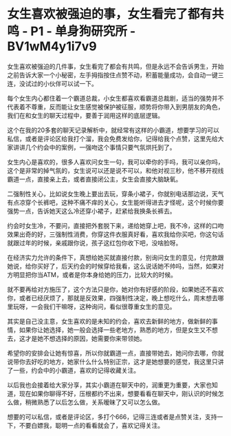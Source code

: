 # 女生喜欢被强迫的事，女生看完了都有共鸣 - P1 - 单身狗研究所 - BV1wM4y1i7v9

女生喜欢被强迫的几件事，女生看完了都会有共鸣，但是永远不会告诉男生，开始之前告诉大家一个小秘密，左手拇指按住点赞不动，积蓄能量成功，会自动一键三连，没试过的小伙伴可以试一下。

每个女生内心都住着一个霸道总裁，小女生都喜欢看霸道总裁剧，适当的强势并不代表着不尊重，反而能让女生感觉被保护被征服，顺势将你带入到男朋友的角色，我们在和女生的聊天过程中，要善于润用这样的底层逻辑。

这个在我的20多套的聊天记录解析中，就经常有这样的小霸道，想要学习的可以私信，或者是评论区给我打个溜，我会免费发给你，记得给我个点赞，这里先给大家讲讲几个约会中的案例，一强吻这个事情只要气氛烘托到了。

女生内心是喜欢的，很多人喜欢问女生一句，我可以牵你的手吗，我可以亲你吗，这个是非常的掉气氛的，女生说可以还是说不可以，和他对视三秒，他不移开视线霸道一点，直接亲上去，或者直接闭公主，女生会直接大脑缺氧。

二强制性关心，比如说女生晚上要出去玩，穿条小裙子，你就别电话那边说，天气有点凉穿个长裤吧，这种不痛不痒的关心，女生能听得进去才怪呢，这个时候你要强势一点，告诉她天这么冷还穿小裙子，赶紧给我换条长裤去。

约会时女生冷，不要问，直接把外套脱下来，递给她穿上吧，我不冷，这样的口吻效果出奇的好，三强制性消费，你穿这件衣服真好看，喜欢我给你买吧，你这句话就跟过年的时候，亲戚跟你说，孩子这红包你收下吧，没啥脸呀。

在经济实力允许的条件下，真想给她买就直接付款，别询问女生的意见，付完款跟她说，给你买好了，后天约会的时候穿给我看，这么说话她不帅吗，当然，如果对方明显把你当ATM，或者是你本身给她的压力，比较大的时候。

就不要再给对方施压了，这个方法只是你，她对你有好感的阶段，如果她还不喜欢你，或者已经厌烦了，那就是反效果，四强制性决定，晚上想吃什么，周末想去哪里玩呀，一会我们干嘛呀，这种询问，看似很尊重女生的意见。

其实是自己没主意，女生喜欢的是未知的约会，喜欢去新鲜的地方，做新鲜的事情，如果你让她选择，她一般会选择一些老地方，熟悉的地方，但是女生又不想去，这才是她不想选择的原因，她需要你来带领她。

希望你的安排会让她有惊喜，所以你就霸道一点，直接带她去，她问你去哪，你就说带你去好吃的地方，她家什么什么特别正宗，这才是她想要的感觉，我这里只讲了一些，约会中的小霸道，喜欢的记得收藏关注。

以后我也会接着给大家分享，其实小霸道在聊天中的，润重更为重要，大家也知道，现在如果你聊得不好，压根都约不出来，想要看看在聊天中，刚认识的时候怎么做，稍微熟悉了以后怎么做，关系暧昧了又可以怎么做。

想要的可以私信，或者是评论区，多打个666，记得三连或者是点赞关注，支持一下，不要白嫖我，聪明一点的看看就会了，喜欢记得关注。

